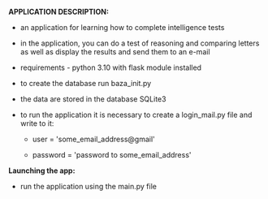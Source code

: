 **APPLICATION DESCRIPTION:**
- an application for learning how to complete intelligence tests
- in the application, you can do a test of reasoning and comparing letters as well as display the results and send them to an e-mail
- requirements - python 3.10 with flask module installed
- to create the database run baza_init.py
- the data are stored in the database SQLite3
- to run the application it is necessary to create a login_mail.py file and write to it:

  - user = 'some_email_address@gmail'

  - password = 'password to some_email_address'

**Launching the app:**
- run the application using the main.py file

